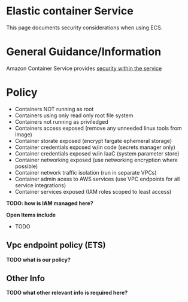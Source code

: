 # Elastic container Service

This page documents security considerations when using ECS.

# General Guidance/Information
Amazon Container Service provides [security within the service](https://docs.aws.amazon.com/AmazonECS/latest/developerguide/security.html)

# Policy
* Containers NOT running as root
* Containers using only read only root file system
* Containers not running as priviledged
* Containers access exposed (remove any unneeded linux tools from image)
* Container storate exposed (encrypt fargate ephemeral storage)
* Container credentials exposed w/in code (secrets manager only)
* Container credentials exposed w/in IaaC (system parameter store)
* Container networking exposed (use networking encryption where possible)
* Container network traffic isolation (run in separate VPCs)
* Container admin acess to AWS services (use VPC endpoints for all service integrations)
* Container services exposed (IAM roles scoped to least access)

**TODO: how is IAM managed here?**

**Open Items include**
* TODO


## Vpc endpoint policy (ETS)

**TODO what is our policy?**

## Other Info

**TODO what other relevant info is required here?**





